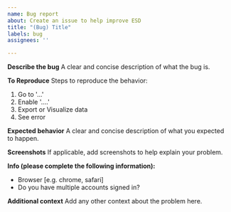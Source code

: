 ```yaml
---
name: Bug report
about: Create an issue to help improve ESD
title: "(Bug) Title"
labels: bug
assignees: ''

---
```


**Describe the bug**
A clear and concise description of what the bug is.

**To Reproduce**
Steps to reproduce the behavior:
1. Go to '...'
2. Enable '....'
3. Export or Visualize data
4. See error

**Expected behavior**
A clear and concise description of what you expected to happen.

**Screenshots**
If applicable, add screenshots to help explain your problem.

**Info (please complete the following information):**
 - Browser [e.g. chrome, safari]
 - Do you have multiple accounts signed in?

**Additional context**
Add any other context about the problem here.
